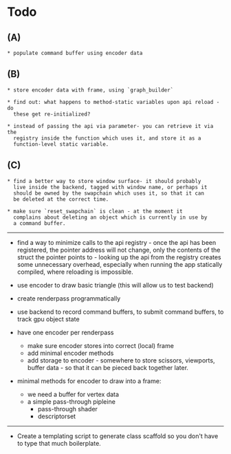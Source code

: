 # Todo


## (A)

    * populate command buffer using encoder data    
  
## (B)

    * store encoder data with frame, using `graph_builder`
    
    * find out: what happens to method-static variables upon api reload - do
      these get re-initialized?

    * instead of passing the api via parameter- you can retrieve it via the
      registry inside the function which uses it, and store it as a
      function-level static variable.

## (C)

    * find a better way to store window surface- it should probably
      live inside the backend, tagged with window name, or perhaps it
      should be owned by the swapchain which uses it, so that it can
      be deleted at the correct time. 

    * make sure `reset_swapchain` is clean - at the moment it
      complains about deleting an object which is currently in use by
      a command buffer.

----------------------------------------------------------------------

+ find a way to minimize calls to the api registry - once the api has
  been registered, the pointer address will not change, only the
  contents of the struct the pointer points to - looking up the api
  from the registry creates some unnecessary overhead, especially when
  running the app statically compiled, where reloading is impossible.

+ use encoder to draw basic triangle (this will allow us to test
  backend)
+ create renderpass programmatically
+ use backend to record command buffers, to submit command buffers, to
  track gpu object state  

* have one encoder per renderpass
    * make sure encoder stores into correct (local) frame
    * add minimal encoder methods
    * add storage to encoder - somewhere to store scissors, viewports,
      buffer data - so that it can be pieced back together later. 
    
* minimal methods for encoder to draw into a frame: 
    * we need a buffer for vertex data
    * a simple pass-through pipleine 
        * pass-through shader
        * descriptorset
     

----------------------------------------------------------------------

* Create a templating script to generate class scaffold so you don't
  have to type that much boilerplate.


